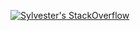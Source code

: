 <!-- <a href="https://app.daily.dev/kennexcorp"><img src="https://github.com/Kennexcorp/Kennexcorp/blob/master/devcard.svg" width="50%" height="50%" alt="Kene Sylvester O.'s Dev Card"/></a> -->

<!-- [![Kennexcorp's GitHub stats](https://github-readme-stats.vercel.app/api?username=kennexcorp&show_icons=true&theme=dark)] -->
<!-- [![Top Langs](https://github-readme-stats.vercel.app/api/top-langs/?username=kennexcorp)](https://github.com/kennexcorp/github-readme-stats) -->


[![Sylvester's StackOverflow](https://github-readme-stackoverflow.vercel.app/?userID=5457036&theme=dark)](https://stackoverflow.com/users/5457036/ekene-oguikpu)
